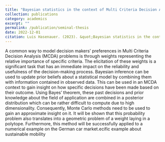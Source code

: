 ```yaml
---
title: "Bayesian statistics in the context of Multi Criteria Decision Analysis (MCDA)"
collection: publications
category: academics
excerpt: ""
permalink: /publication/seminal-thesis
date: 2022-12-01
citation: Luis Hasenauer. (2023). &quot;Bayesian statistics in the context of Multi Criteria Decision Analysis (MCDA).&quot;'
---
```

A common way to model decision makers’ preferences in Multi Criteria Decision Analysis (MCDA) problems is through weights representing the relative importance of specific criteria. The elicitation of these weights is a significant task that has an immediate impact on the reliability and usefulness of the decision-making process. Bayesian inference can be used to update prior beliefs about a statistical model by combining them with information contained in observed data. This can be used in an MCDA context to gain insight on
how specific decisions have been made based on their outcome. Using Bayes’ theorem, these past decisions and prior knowledge about the field of application are combined in a posterior distribution which can be rather difficult to compute due to high dimensionality. Consequently, Monte Carlo methods need to be used to gain an approximate insight on it. It will be shown that this probability problem also translates into a geometric problem of a weight laying in a polytope. Furthermore, this method will be successfully applied to a numerical example on the German car market.ecific example about sustainable mobility
